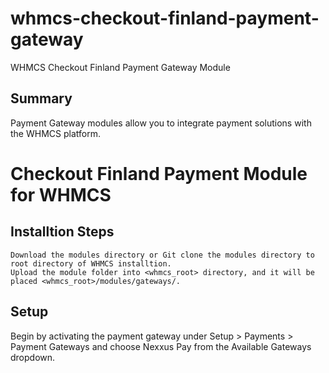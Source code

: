 # whmcs-checkout-finland-payment-gateway
WHMCS Checkout Finland Payment Gateway Module

## Summary

Payment Gateway modules allow you to integrate payment solutions with the WHMCS platform.

# Checkout Finland Payment Module for WHMCS

## Installtion Steps

    Download the modules directory or Git clone the modules directory to root directory of WHMCS installtion.
    Upload the module folder into <whmcs_root> directory, and it will be placed <whmcs_root>/modules/gateways/.

## Setup

Begin by activating the payment gateway under Setup > Payments > Payment Gateways and choose Nexxus Pay from the Available Gateways dropdown.
